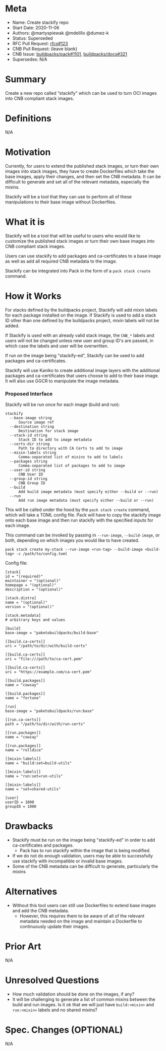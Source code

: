 # Meta
[meta]: #meta
- Name: Create stackify repo
- Start Date: 2020-11-06
- Authors: @martyspiewak @mdelillo @dumez-k
- Status: Superseded
- RFC Pull Request: [rfcs#123](https://github.com/buildpacks/rfcs/pull/123)
- CNB Pull Request: (leave blank)
- CNB Issue: [buildpacks/pack#1101](https://github.com/buildpacks/pack/issues/1101), [buildpacks/docs#321](https://github.com/buildpacks/docs/issues/321)
- Supersedes: N/A

# Summary
[summary]: #summary
Create a new repo called “stackify” which can be used to turn OCI images into CNB compliant stack images.

# Definitions
[definitions]: #definitions
N/A

# Motivation
[motivation]: #motivation
Currently, for users to extend the published stack images, or turn their own images into stack images, they have to create Dockerfiles which take the base images, apply their changes, and then set the CNB metadata. It can be difficult to generate and set all of the relevant metadata, especially the mixins.

Stackify will be a tool that they can use to perform all of these manipulations to their base image without Dockerfiles.


# What it is
[what-it-is]: #what-it-is
Stackify will be a tool that will be useful to users who would like to customize the published stack images or turn their own base images into CNB compliant stack images.

Users can use stackify to add packages and ca-certificates to a base image as well as add all required CNB metadata to the image.

Stackify can be integrated into Pack in the form of a `pack stack create` command.

# How it Works
[how-it-works]: #how-it-works
For stacks defined by the buildpacks project, Stackify will add mixin labels for each package installed on the image. If Stackify is used to add a stack ID other than one defined by the buildpacks project, mixin labels will not be added.

If Stackify is used with an already valid stack image, the `CNB_*` labels and users will not be changed unless new user and group ID's are passed, in which case the labels and user will be overwritten.

If run on the image being "stackify-ed", Stackify can be used to add packages and ca-certificates.

Stackify will use Kaniko to create additional image layers with the additional packages and ca-certificates that users choose to add to their base image. It will also use GGCR to manipulate the image metadata.


### Proposed Interface
Stackify will be run once for each image (build and run):
```
stackify 
  --base-image string
      Source image ref
  --destination string
      Destination for stack image
  --stack-id string
      Stack ID to add to image metadata
  --certs-dir string
      Path to directory with CA Certs to add to image
  --mixin-labels string
      Comma-separated list of mixins to add to labels
  --packages string
      Comma-separated list of packages to add to image
  --user-id string
      CNB User ID
  --group-id string
      CNB Group ID
  --build
      Add build image metadata (must specify either --build or --run)
  --run
      Add run image metadata (must specify either --build or --run)
```

This will be called under the hood by the `pack stack create` command, which will take a TOML config file. Pack will have to copy the stackify image onto each base image and then run stackify with the specified inputs for each image.

This command can be invoked by passing in `--run-image`, `--build-image`, or both, depending on which images you would like to have created.

`pack stack create my-stack --run-image <run-tag> --build-image <build-tag> -c /path/to/config.toml`

Config file:
```
[stack]
id = "(required)"
maintainer = "(optional)"
homepage = "(optional)"
description = "(optional)"

[stack.distro]
name = "(optional)"
version = "(optional)"

[stack.metadata]
# arbitrary keys and values

[build]
base-image = "paketobuildpacks/build:base"

[[build.ca-certs]]
uri = "/path/to/dir/with/build-certs"

[[build.ca-certs]]
uri = "file:///path/to/ca-cert.pem"

[[build.ca-certs]]
uri = "https://example.com/ca-cert.pem"

[[build.packages]]
name = "cowsay"

[[build.packages]]
name = "fortune"

[run]
base-image = "paketobuildpacks/run:base"

[[run.ca-certs]]
path = "/path/to/dir/with/run-certs"

[[run.packages]]
name = "cowsay"

[[run.packages]]
name = "rolldice"

[[mixin-labels]]
name = "build:set=build-utils"

[[mixin-labels]]
name = "run:set=run-utils"

[[mixin-labels]]
name = "set=shared-utils"

[user]
userID = 1000
groupID = 1000
```

# Drawbacks
[drawbacks]: #drawbacks
* Stackify must be run on the image being "stackify-ed" in order to add ca-certificates and packages.
  * Pack has to run stackify within the image that is being modified.
* If we do not do enough validation, users may be able to successfully use stackify with incompatible or invalid base images.
* Some of the CNB metadata can be difficult to generate, particularly the mixins

# Alternatives
[alternatives]: #alternatives
* Without this tool users can still use Dockerfiles to extend base images and add the CNB metadata.
    * However, this requires them to be aware of all of the relevant metadata needed on the image and maintain a Dockerfile to continuously update their images. 

# Prior Art
[prior-art]: #prior-art
N/A

# Unresolved Questions
[unresolved-questions]: #unresolved-questions
* How much validation should be done on the images, if any?
* It will be challenging to generate a list of common mixins between the build and run images. Is it ok that we will just have `build:<mixin>` and `run:<mixin>` labels and no shared mixins?

# Spec. Changes (OPTIONAL)
[spec-changes]: #spec-changes
N/A
